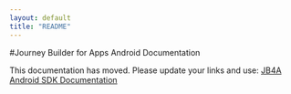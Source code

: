 ```yaml
---
layout: default
title: "README"
---
```

#Journey Builder for Apps Android Documentation

This documentation has moved.  Please update your links and use:
<a href="https://salesforcefuel.github.io/JB4A-SDK-Android" target="_blank">JB4A Android SDK Documentation</a><br>